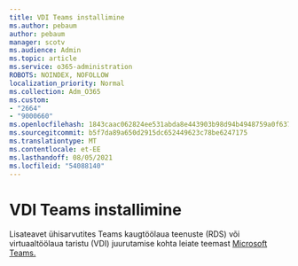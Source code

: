 ```yaml
---
title: VDI Teams installimine
ms.author: pebaum
author: pebaum
manager: scotv
ms.audience: Admin
ms.topic: article
ms.service: o365-administration
ROBOTS: NOINDEX, NOFOLLOW
localization_priority: Normal
ms.collection: Adm_O365
ms.custom:
- "2664"
- "9000660"
ms.openlocfilehash: 1843caac062824ee531abda8e443903b98d94b4948759a0f63741ae17062bf8e
ms.sourcegitcommit: b5f7da89a650d2915dc652449623c78be6247175
ms.translationtype: MT
ms.contentlocale: et-EE
ms.lasthandoff: 08/05/2021
ms.locfileid: "54088140"
---
```

# <a name="installing-teams-on-vdi-environments"></a>VDI Teams installimine

Lisateavet ühisarvutites Teams kaugtöölaua teenuste (RDS) või virtuaaltöölaua taristu (VDI) juurutamise kohta leiate teemast [Microsoft Teams.](https://docs.microsoft.com/deployoffice/teams-install#shared-computer-and-vdi-environments-with-microsoft-teams)